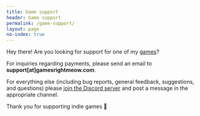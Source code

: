 ```yaml
---
title: Game support
header: Game support
permalink: /game-support/
layout: page
no-index: true
---
```


Hey there! Are you looking for support for one of my [games](/games/)?

For inquiries regarding payments, please send an email to __support[at]gamesrightmeow.com__.

For everything else (including bug reports, general feedback, suggestions, and questions) please [join the Discord server](https://discord.gg/JzUz6ArETJ) and post a message in the appropriate channel. 

Thank you for supporting indie games 🤘

